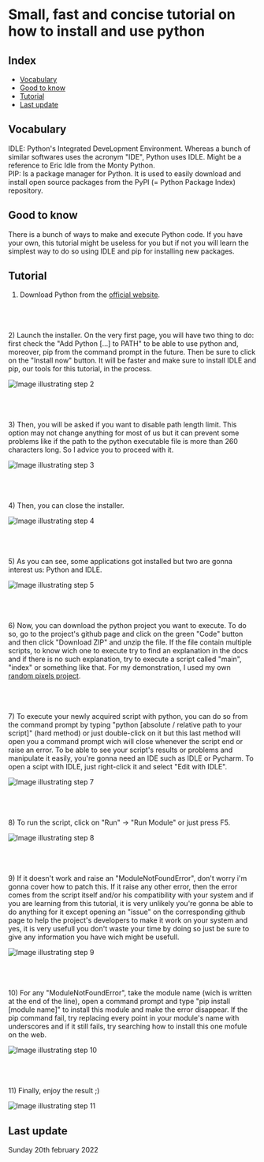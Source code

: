 # Small, fast and concise tutorial on how to install and use python

## Index
- [Vocabulary](https://github.com/reza0310/Tutorials/blob/python/README.en.md#vocabulary)
- [Good to know](https://github.com/reza0310/Tutorials/blob/python/README.en.md#good-to-know)
- [Tutorial](https://github.com/reza0310/Tutorials/blob/python/README.en.md#tutorial)
- [Last update](https://github.com/reza0310/Tutorials/blob/python/README.en.md#last-update)

## Vocabulary
IDLE: Python's Integrated DeveLopment Environment. Whereas a bunch of similar softwares uses the acronym "IDE", Python uses IDLE. Might be a reference to Eric Idle from the Monty Python.<br>
PIP: Is a package manager for Python. It is used to easily download and install open source packages from the PyPI (= Python Package Index) repository.

## Good to know
There is a bunch of ways to make and execute Python code. If you have your own, this tutorial might be useless for you but if not you will learn the simplest way to do so using IDLE and pip for installing new packages.

## Tutorial
1) Download Python from the [official website](https://www.python.org/downloads/).

<br><br><br>
2) Launch the installer. On the very first page, you will have two thing to do: first check the "Add Python [...] to PATH" to be able to use python and, moreover, pip from the command prompt in the future. Then be sure to click on the "Install now" button. It will be faster and make sure to install IDLE and pip, our tools for this tutorial, in the process.

![Image illustrating step 2](https://github.com/reza0310/Tutorials/blob/python/1.PNG) 

<br><br><br>
3) Then, you will be asked if you want to disable path length limit. This option may not change anything for most of us but it can prevent some problems like if the path to the python executable file is more than 260 characters long. So I advice you to proceed with it.

![Image illustrating step 3](https://github.com/reza0310/Tutorials/blob/python/2.PNG) 

<br><br><br>
4) Then, you can close the installer. 

![Image illustrating step 4](https://github.com/reza0310/Tutorials/blob/python/3.PNG)  

<br><br><br>
5) As you can see, some applications got installed but two are gonna interest us: Python and IDLE. 

![Image illustrating step 5](https://github.com/reza0310/Tutorials/blob/python/4.PNG)  

<br><br><br>
6) Now, you can download the python project you want to execute. To do so, go to the project's github page and click on the green "Code" button and then click "Download ZIP" and unzip the file. If the file contain multiple scripts, to know wich one to execute try to find an explanation in the docs and if there is no such explanation, try to execute a script called "main", "index" or something like that. For my demonstration, I used my own [random pixels project](https://github.com/reza0310/random_pixels).

<br><br><br>
7) To execute your newly acquired script with python, you can do so from the command prompt by typing "python \[absolute / relative path to your script]" (hard method) or just double-click on it but this last method will open you a command prompt wich will close whenever the script end or raise an error. To be able to see your script's results or problems and manipulate it easily, you're gonna need an IDE such as IDLE or Pycharm. To open a scipt with IDLE, just right-click it and select "Edit with IDLE".

![Image illustrating step 7](https://github.com/reza0310/Tutorials/blob/python/5.PNG)

<br><br><br>
8) To run the script, click on "Run" -> "Run Module" or just press F5.

![Image illustrating step 8](https://github.com/reza0310/Tutorials/blob/python/6.PNG)

<br><br><br>
9) If it doesn't work and raise an "ModuleNotFoundError", don't worry i'm gonna cover how to patch this. If it raise any other error, then the error comes from the script itself and/or his compatibility with your system and if you are learning from this tutorial, it is very unlikely you're gonna be able to do anything for it except opening an "issue" on the corresponding github page to help the project's developers to make it work on your system and yes, it is very usefull you don't waste your time by doing so just be sure to give any information you have wich might be usefull.

![Image illustrating step 9](https://github.com/reza0310/Tutorials/blob/python/7.PNG)

<br><br><br>
10) For any "ModuleNotFoundError", take the module name (wich is written at the end of the line), open a command prompt and type "pip install \[module name]" to install this module and make the error disappear. If the pip command fail, try replacing every point in your module's name with underscores and if it still fails, try searching how to install this one mofule on the web.

![Image illustrating step 10](https://github.com/reza0310/Tutorials/blob/python/8.PNG)

<br><br><br>
11) Finally, enjoy the result ;)

![Image illustrating step 11](https://github.com/reza0310/Tutorials/blob/python/9.PNG)

## Last update
Sunday 20th february 2022
